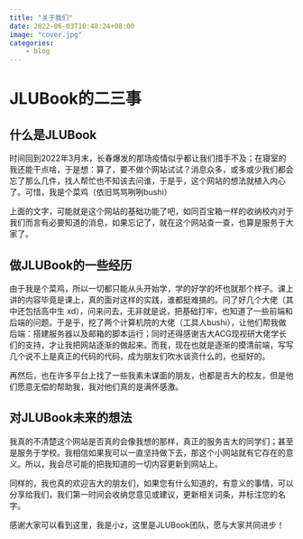 ```yaml
---
title: "关于我们"
date: 2022-06-03T10:48:24+08:00
image: "cover.jpg"
categories:
    - blog
---
```


# JLUBook的二三事

## 什么是JLUBook

时间回到2022年3月末，长春爆发的那场疫情似乎都让我们措手不及；在寝室的我还能干点啥，于是想：算了，要不做个网站试试？消息众多，或多或少我们都会忘了那么几件，找人帮忙也不知该去问谁，于是乎，这个网站的想法就植入内心了。可惜，我是个菜鸡（依旧骂骂咧咧bushi）

上面的文字，可能就是这个网站的基础功能了吧，如同百宝箱一样的收纳校内对于我们而言有必要知道的消息，如果忘记了，就在这个网站查一查，也算是服务于大家了。

## 做JLUBook的一些经历

由于我是个菜鸡，所以一切都只能从头开始学，学的好学的坏也就那个样子。课上讲的内容毕竟是课上，真的面对这样的实践，谁都挺难搞的。问了好几个大佬（其中还包括高中生 xd），问来问去，无非就是说，把基础打牢，也知道了一些前端和后端的问题。于是乎，挖了两个计算机院的大佬（工具人bushi），让他们帮我做后端：搭建服务器以及邮箱的脚本运行；同时还得感谢吉大ACG现视研大佬学长们的支持，才让我把网站逐渐的做起来。而我，现在也就是逐渐的摸清前端，写写几个说不上是真正的代码的代码，成为朋友们吹水谈资什么的，也挺好的。

再然后，也在许多平台上找了一些我素未谋面的朋友，也都是吉大的校友，但是他们愿意无偿的帮助我，我对他们真的是满怀感激。

## 对JLUBook未来的想法

我真的不清楚这个网站是否真的会像我想的那样，真正的服务吉大的同学们；甚至是服务于学校。我相信如果我可以一直坚持做下去，那这个小网站就有它存在的意义。所以，我会尽可能的把我知道的一切内容更新到网站上。

同样的，我也真的欢迎吉大的朋友们，如果您有什么知道的，有意义的事情，可以分享给我们，我们第一时间会收纳您意见或建议，更新相关词条，并标注您的名字。

感谢大家可以看到这里，我是小z，这里是JLUBook团队，愿与大家共同进步！